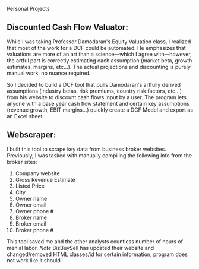 Personal Projects

## Discounted Cash Flow Valuator: ##
While I was taking Professor Damodaran's Equity Valuation class, I realized that most of the work for a DCF could be automated. He emphasizes that valuations are more of an art than a science—which I agree with—however, the artful part is correctly estimating each assumption (market beta, growth estimates, margins, etc...). The actual projections and discounting is purely manual work, no nuance required. 

So I decided to build a DCF tool that pulls Damodaran's artfully derived assumptions (industry betas, risk premiums, country risk factors, etc...) from his website to discount cash flows input by a user. The program lets anyone with a base year cash flow statement and certain key assumptions (revenue growth, EBIT margins...) quickly create a DCF Model and export as an Excel sheet.




## Webscraper: ##
I built this tool to scrape key data from business broker websites. Previously, I was tasked with manually 
compiling the following info from the broker sites:
1. Company website
2. Gross Revenue Estimate
3. Listed Price
4. City
5. Owner name
6. Owner email
7. Owner phone #
8. Broker name
9. Broker email
10. Broker phone #

This tool saved me and the other analysts countless number of hours of menial labor. 
*Note* BizBuySell has updated their website and changed/removed HTML classes/id for certain information, program does not work like it should


